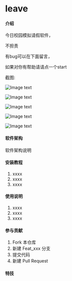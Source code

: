 # leave

#### 介绍
今日校园模拟请假软件，

不担责

有bug可以在下面留言，

如果对你有帮助请请点一个start

截图:

![Image text](./images/01.jpg)

![Image text](./images/02.jpg)

![Image text](./images/03.jpg)

![Image text](./images/04.jpg)

![Image text](./images/05.jpg)

#### 软件架构
软件架构说明


#### 安装教程

1.  xxxx
2.  xxxx
3.  xxxx

#### 使用说明

1.  xxxx
2.  xxxx
3.  xxxx

#### 参与贡献

1.  Fork 本仓库
2.  新建 Feat_xxx 分支
3.  提交代码
4.  新建 Pull Request


#### 特技

